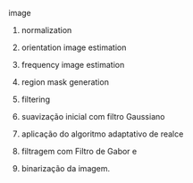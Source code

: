 image

1. normalization
2. orientation image estimation
3. frequency image estimation
4. region mask generation
5. filtering

1. suavização inicial com filtro Gaussiano
2. aplicação do algoritmo adaptativo de realce
3. filtragem com Filtro de Gabor e
4. binarização da imagem.